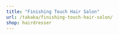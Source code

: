 ```yaml
---
title: "Finishing Touch Hair Salon"
url: /takaka/finishing-touch-hair-salon/
shop: hairdresser
---
```

